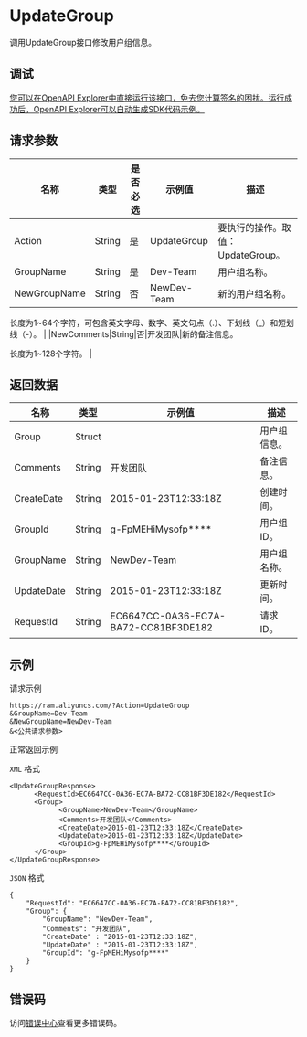 # UpdateGroup

调用UpdateGroup接口修改用户组信息。

## 调试

[您可以在OpenAPI Explorer中直接运行该接口，免去您计算签名的困扰。运行成功后，OpenAPI Explorer可以自动生成SDK代码示例。](https://api.aliyun.com/#product=Ram&api=UpdateGroup&type=RPC&version=2015-05-01)

## 请求参数

|名称|类型|是否必选|示例值|描述|
|--|--|----|---|--|
|Action|String|是|UpdateGroup|要执行的操作。取值：UpdateGroup。 |
|GroupName|String|是|Dev-Team|用户组名称。 |
|NewGroupName|String|否|NewDev-Team|新的用户组名称。

 长度为1~64个字符，可包含英文字母、数字、英文句点（.）、下划线（\_）和短划线（-）。 |
|NewComments|String|否|开发团队|新的备注信息。

 长度为1~128个字符。 |

## 返回数据

|名称|类型|示例值|描述|
|--|--|---|--|
|Group|Struct| |用户组信息。 |
|Comments|String|开发团队|备注信息。 |
|CreateDate|String|2015-01-23T12:33:18Z|创建时间。 |
|GroupId|String|g-FpMEHiMysofp\*\*\*\*|用户组ID。 |
|GroupName|String|NewDev-Team|用户组名称。 |
|UpdateDate|String|2015-01-23T12:33:18Z|更新时间。 |
|RequestId|String|EC6647CC-0A36-EC7A-BA72-CC81BF3DE182|请求ID。 |

## 示例

请求示例

```
https://ram.aliyuncs.com/?Action=UpdateGroup
&GroupName=Dev-Team
&NewGroupName=NewDev-Team
&<公共请求参数>
```

正常返回示例

`XML` 格式

```
<UpdateGroupResponse>
	  <RequestId>EC6647CC-0A36-EC7A-BA72-CC81BF3DE182</RequestId>
	  <Group>
		    <GroupName>NewDev-Team</GroupName>
		    <Comments>开发团队</Comments>
		    <CreateDate>2015-01-23T12:33:18Z</CreateDate>
		    <UpdateDate>2015-01-23T12:33:18Z</UpdateDate>
            <GroupId>g-FpMEHiMysofp****</GroupId>
	  </Group>
</UpdateGroupResponse>
```

`JSON` 格式

```
{
    "RequestId": "EC6647CC-0A36-EC7A-BA72-CC81BF3DE182",
    "Group": {
        "GroupName": "NewDev-Team",
        "Comments": "开发团队",
        "CreateDate" : "2015-01-23T12:33:18Z",
        "UpdateDate" : "2015-01-23T12:33:18Z",
        "GroupId": "g-FpMEHiMysofp****"
    }
}
```

## 错误码

访问[错误中心](https://error-center.aliyun.com/status/product/Ram)查看更多错误码。

